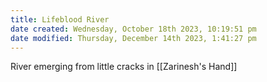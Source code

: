 ```yaml
---
title: Lifeblood River
date created: Wednesday, October 18th 2023, 10:19:51 pm
date modified: Thursday, December 14th 2023, 1:41:27 pm
---
```


River emerging from little cracks in [[Zarinesh's Hand]]
